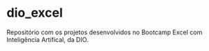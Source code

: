 # dio_excel
Repositório com os projetos desenvolvidos no Bootcamp Excel com Inteligência Artifical, da DIO.
